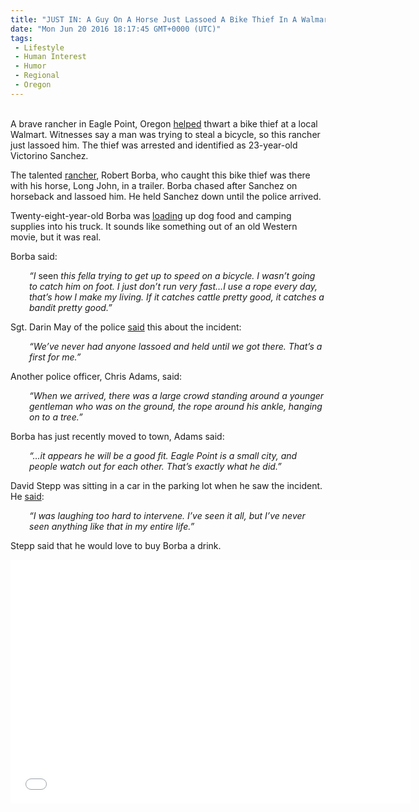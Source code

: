 ```yaml
---
title: "JUST IN: A Guy On A Horse Just Lassoed A Bike Thief In A Walmart Parking Lot (VIDEO)"
date: "Mon Jun 20 2016 18:17:45 GMT+0000 (UTC)"
tags: 
 - Lifestyle
 - Human Interest
 - Humor
 - Regional
 - Oregon
---
```

<p><!--OffDef--></p><p><!--Ads1--><br>
A brave&#xA0;rancher in Eagle Point, Oregon <a href="http://ktvl.com/news/local/accused-bike-thief-reportedly-lassoed-by-man-on-horse" onclick="__gaTracker(&apos;send&apos;, &apos;event&apos;, &apos;outbound-article&apos;, &apos;http://ktvl.com/news/local/accused-bike-thief-reportedly-lassoed-by-man-on-horse&apos;, &apos;helped&apos;);" target="_blank">helped</a> thwart a bike thief at a local Walmart. Witnesses say a man was trying to steal a bicycle, so this rancher just lassoed him. The thief was arrested and identified as 23-year-old Victorino Sanchez.</p><p>The talented <a href="http://twistedsifter.com/2016/06/guy-on-horse-lassoes-walmart-bike-thief/" onclick="__gaTracker(&apos;send&apos;, &apos;event&apos;, &apos;outbound-article&apos;, &apos;http://twistedsifter.com/2016/06/guy-on-horse-lassoes-walmart-bike-thief/&apos;, &apos;rancher&apos;);" target="_blank">rancher</a>, Robert Borba, who caught this bike thief was there with his horse, Long John, in a trailer. Borba chased after Sanchez on horseback and lassoed him. He held Sanchez down until the police arrived.</p><p>Twenty-eight-year-old Borba was <a href="http://abcnews.go.com/Weird/wireStory/police-rancher-lassos-bike-thief-oregon-walmart-39771867" onclick="__gaTracker(&apos;send&apos;, &apos;event&apos;, &apos;outbound-article&apos;, &apos;http://abcnews.go.com/Weird/wireStory/police-rancher-lassos-bike-thief-oregon-walmart-39771867&apos;, &apos;loading&apos;);" target="_blank">loading</a> up dog food and camping supplies into his truck. It sounds like something out of an old Western movie, but it was real.</p><p>Borba said:</p><p style="padding-left: 30px;"><em>&#x201C;I </em>seen<em> this fella trying to get up to speed on a bicycle. I wasn&#x2019;t going to catch him on foot. I just don&#x2019;t run very fast&#x2026;</em><em>I use a rope every day, that&#x2019;s how I make my living. If it catches cattle pretty good, it catches a bandit pretty good.&#x201D;</em></p><p>Sgt. Darin May of the police <a href="http://abcnews.go.com/Weird/wireStory/police-rancher-lassos-bike-thief-oregon-walmart-39771867" onclick="__gaTracker(&apos;send&apos;, &apos;event&apos;, &apos;outbound-article&apos;, &apos;http://abcnews.go.com/Weird/wireStory/police-rancher-lassos-bike-thief-oregon-walmart-39771867&apos;, &apos;said&apos;);" target="_blank">said</a> this about the incident:</p><p style="padding-left: 30px;"><em>&#x201C;We&#x2019;ve never had anyone lassoed and held until we got there. That&#x2019;s a first for me.&#x201D;</em></p><p>Another police officer, Chris Adams, said:</p><p style="padding-left: 30px;"><em>&#x201C;When we arrived, there was a large crowd standing around a younger gentleman who was on the ground, the rope around his ankle, hanging on to a tree.&#x201D;</em></p><p>Borba has just recently moved to town, Adams said:</p><p style="padding-left: 30px;"><em>&#x201C;&#x2026;it appears he will be a good fit. Eagle Point is a small city, and people watch out for each other. That&#x2019;s exactly what he did.&#x201D;</em></p><p>David Stepp was sitting in a car in the parking lot when he saw&#xA0;the incident. He <a href="https://www.theguardian.com/us-news/2016/jun/10/bike-theft-oregon-walmart-thief-lassoed-cattle-rancher" onclick="__gaTracker(&apos;send&apos;, &apos;event&apos;, &apos;outbound-article&apos;, &apos;https://www.theguardian.com/us-news/2016/jun/10/bike-theft-oregon-walmart-thief-lassoed-cattle-rancher&apos;, &apos;said&apos;);" target="_blank">said</a>:</p><p style="padding-left: 30px;"><em>&#x201C;I was laughing too hard to intervene. I&#x2019;ve seen it all, but I&#x2019;ve never seen anything like that in my entire life.&#x201D;</em></p><p>Stepp said that he would love to buy Borba a drink.</p><p><!--Ads2--></p><p><span class="embed-youtube" style="text-align:center; display: block;"><iframe class="youtube-player" type="text/html" width="640" height="390" src="//www.youtube.com/embed/EEYHwLMw-2o?version=3&amp;rel=1&amp;fs=1&amp;autohide=2&amp;showsearch=0&amp;showinfo=1&amp;iv_load_policy=1&amp;wmode=transparent" allowfullscreen="true" style="border:0;"></iframe></span></p>